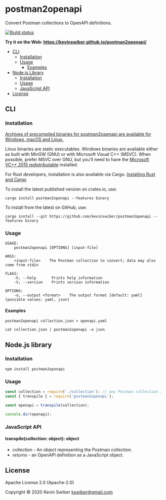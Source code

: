 # postman2openapi

Convert Postman collections to OpenAPI definitions.

[![Build status](https://github.com/kevinswiber/postman2openapi/workflows/ci/badge.svg)](https://github.com/kevinswiber/postman2openapi/actions)

**Try it on the Web: https://kevinswiber.github.io/postman2openapi/**

- [CLI](#cli)
  - [Installation](#installation)
  - [Usage](#usage)
    - [Examples](#examples)
- [Node.js Library](#nodejs-library)
  - [Installation](#installation-1)
  - [Usage](#usage-1)
  - [JavaScript API](#javascript-api)
- [License](#license)

## CLI

### Installation

[Archives of precompiled binaries for postman2openapi are available for Windows,
macOS and Linux.](https://github.com/kevinswiber/postman2openapi/releases)

Linux binaries are static executables. Windows binaries are available either as
built with MinGW (GNU) or with Microsoft Visual C++ (MSVC). When possible,
prefer MSVC over GNU, but you'll need to have the [Microsoft VC++ 2015
redistributable](https://www.microsoft.com/en-us/download/details.aspx?id=48145)
installed.

For Rust developers, installation is also available via Cargo. [Installing Rust and Cargo](https://doc.rust-lang.org/cargo/getting-started/installation.html)

To install the latest published version on crates.io, use:

```
cargo install postman2openapi --features binary
```

To install from the latest on GitHub, use:

```
cargo install --git https://github.com/kevinswiber/postman2openapi --features binary
```

### Usage

```
USAGE:
    postman2openapi [OPTIONS] [input-file]

ARGS:
    <input-file>    The Postman collection to convert; data may also come from stdin

FLAGS:
    -h, --help       Prints help information
    -V, --version    Prints version information

OPTIONS:
    -o, --output <format>    The output format [default: yaml]  [possible values: yaml, json]
```

#### Examples

```
postman2openapi collection.json > openapi.yaml
```

```
cat collection.json | postman2openapi -o json
```

## Node.js library

### Installation

```
npm install postman2openapi
```

### Usage

```js
const collection = require('./collection'); // any Postman collection JSON file
const { transpile } = require('postman2openapi');

const openapi = transpile(collection);

console.dir(openapi);
```

### JavaScript API

#### transpile(collection: object): object

- collection - An object representing the Postman collection.
- _returns_ - an OpenAPI definition as a JavaScript object.

## License

Apache License 2.0 (Apache-2.0)

Copyright © 2020 Kevin Swiber kswiber@gmail.com
